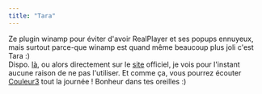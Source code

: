 ```yaml
---
title: "Tara"
---
```


Ze plugin winamp pour éviter d'avoir RealPlayer et ses popups ennuyeux, mais
surtout parce-que winamp est quand même beaucoup plus joli c'est Tara :)  
Dispo. [là](./files/Tara1.0.2.exe), ou alors directement sur le
[site](http://wwwpop.hypermart.net/plugin/welcome.html) officiel, je vois pour
l'instant aucune raison de ne pas l'utiliser. Et comme ça, vous pourrez
écouter [Couleur3](http://www.couleur3.ch) tout la journée ! Bonheur dans tes
oreilles :)

